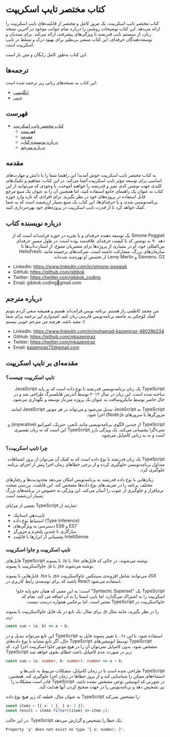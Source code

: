 # کتاب مختصر تایپ اسکریپت

کتاب مختصر تایپ اسکریپت، یک مرور کامل و مختصر از قابلیت‌های تایپ اسکریپت را ارائه می‌دهد. این کتاب توضیحات روشنی را درباره تمام جوانب موجود در آخرین نسخه زبان، از سیستم تایپ قدرتمند تا ویژگی‌های پیشرفته، ارائه می‌کند. برای مبتدیان و توسعه‌دهندگان حرفه‌ای، این کتاب منبعی بی‌نظیر برای بهبود درک و تسلط در تایپ اسکریپت است.

این کتاب به‌طور کامل رایگان و متن باز است.

## ترجمه‌ها

این کتاب به نسخه‌های زبانی زیر ترجمه شده است:

- [انگلیسی](../../README.md)
- [چینی](../../README-zh_CN.md)

## فهرست

- [کتاب مختصر تایپ اسکریپت](#کتاب-مختصر-تایپ-اسکریپت)
  - [فهرست](#فهرست)
  - [مقدمه](#مقدمه)
  - [درباره نویسنده کتاب](#درباره-نویسنده-کتاب)
  - [درباره مترجم](#درباره-مترجم)

## مقدمه

به کتاب مختصر تایپ اسکریپت خوش آمدید! این راهنما شما را با دانش و مهارت‌های اساسی برای توسعه مؤثر تایپ اسکریپت آشنا می‌کند. در این کتاب، مفاهیم و تکنیک‌های کلیدی جهت نوشتن کدی تمیز و قدرتمند را خواهید آموخت. با وجودی که می‌توانید از این کتاب به عنوان یک راهنمای جامع استفاده کنید، اما همچنین آن را به عنوان یک منبع مرجع قابل استفاده در پروژه‌های خود در نظر بگیرید. برای افرادی که تازه وارد حوزه برنامه‌نویسی شدند و یا حرفه‌ای‌ها، این کتاب یک منبع بسیار ارزشمند است که به شما کمک خواهد کرد تا از قدرت تایپ اسکریپت در پروژه‌های خود بهره‌برداری کنید.

## درباره نویسنده کتاب

<p dir="rtl">
Simone Poggiali یک توسعه دهنده حرفه‌ای و با تجربه در حوزه فرانت‌اند است که از دهه ۹۰ به نوشتن کد با کیفیت حرفه‌ای علاقه‌مند بوده است. در طول مسیر حرفه‌ای بین‌المللی خود، او در بسیاری از پروژه‌ها برای مشتریان متنوع، از استارت‌آپ‌ها تا سازمان‌های بزرگ، مشارکت داشته است. شرکت‌های برجسته مانند HelloFresh، Siemens، O2 و Leroy Merlin از تخصص او بهره‌مند شده‌اند.

- LinkedIn: https://www.linkedin.com/in/simone-poggiali
- GitHub: https://github.com/gibbok
- Twitter: https://twitter.com/gibbok_coding
- Email: gibbok.coding📧gmail.com

## درباره مترجم

من محمد کاظمی راز هستم. برنامه نویس فرانت‌اند هستم و همیشه سعی کردم بتونم کمک کوچکی به جامعه برنامه‌نویس فارسی زبان کنم. امیدوارم این ترجمه برای شما مفید باشه. هرچند من مترجم خوبی نیستم :)

- LinkedIn: https://www.linkedin.com/in/mohamad-kazemiraz-48028b234
- GitHub: https://github.com/mkazemiraz
- Twitter: https://twitter.com/mkazemiraz
- Email: kazemiraz72@gmail.com

## مقدمه‌ای بر تایپ اسکریپت

### تایپ اسکریپت چیست؟

<p dir="rtl">
TypeScript یک زبان برنامه‌نویسی قدرتمند با نوع داده است که بر پایه JavaScript ساخته شده است. این زبان در سال ۲۰۱۲ توسط آندرس هایلسبرگ طراحی شد و در حال حاضر توسط مایکروسافت به عنوان یک پروژه متن‌باز توسعه و نگهداری می‌شود.
<p dir="rtl">
TypeScript به JavaScript تبدیل می‌شود و می‌تواند در هر موتور JavaScript (مانند مرورگرها یا سرورهای Node.js) اجرا شود.
<p dir="rtl">
TypeScript از چندین الگوی برنامه‌نویسی مانند تابعی، جنریک، امپراتیو (imperative) و شیءگرا پشتیبانی می‌کند. یک ویژگی بارز TypeScript این است که نه زبان تفسیری است و نه به زبانی کامپایل می‌شود.

### چرا تایپ اسکریپت؟

<p dir="rtl">
TypeScript یک زبان قدرتمند با نوع داده است که به کمک آن می‌توان از بروز اشتباهات متداول برنامه‌نویسی جلوگیری کرده و از برخی خطاهای زمان اجرا پیش از اجرای برنامه جلوگیری کرد.

زبان‌هایی با نوع داده قدرتمند به برنامه‌نویس امکان می‌دهد محدودیت‌ها و رفتارهای مختلف برنامه را در تعریف‌های نوع داده‌ها مشخص کند. این قابلیت، بررسی صحت نرم‌افزار و جلوگیری از عیوب را آسان می‌کند. این ویژگی به خصوص در برنامه‌های بزرگ بسیار ارزشمند است.

بعضی از مزایای TypeScript عبارتند از:

- تایپ‌دهی استاتیک
- استنباط نوع داده (Type Inference)
- دسترسی به ویژگی‌های ES6 و ES7
- سازگاری با چندین پلتفرم و مرورگر
- پشتیبانی از ابزارها با قابلیت IntelliSense

### تایپ اسکریپت و جاوا اسکریپت

فایل‌های TypeScript با پسوند .ts یا .tsx نوشته می‌شوند، در حالی که فایل‌های جاوااسکریپت با پسوند .js یا .jsx نوشته می‌شوند.

فایل‌هایی با پسوند .tsx یا .jsx می‌توانند شامل افزونه‌ی سینتکس جاوااسکریپت JSX باشند که برای توسعه‌ی رابط کاربری در React استفاده می‌شود.

<p dir="rtl">
TypeScript یک "Syntactic Superset" است؛ به این معنی که همان نحو پایه جاوا اسکریپت را به اشتراک می‌گذارد، اما تایپ ایستا را به آن اضافه می کند. 
تمام کد جاوااسکریپت در TypeScript  معتبر  است، اما برعکس همواره درست نیست.

برای مثال، یک تابع در یک فایل جاوااسکریپت با پسوند .js را در نظر بگیرید، مانند مثال زیر:

<!-- skip -->

```typescript
const sum = (a, b) => a + b;
```

این تابع می‌تواند تبدیل و در TypeScript با تغییر پسوند فایل به `.ts` استفاده شود. با این حال، اگر تابع مشابه با نوع داده‌های TypeScript توسط انوتیشن‌های TypeScript مشخص شود، بدون کامپایل نمی‌توان آن را در هیچ موتور جاوا اسکریپت اجرا کرد. کد TypeScript زیر در صورت عدم کامپایل باعث خطای نحوی خواهد شد:

<!-- skip -->

```typescript
const sum = (a: number, b: number): number => a + b;
```

<p dir="rtl">
TypeScript طراحی شده است تا در زمان کامپایل، مشکلات مربوط به تایپ‌ها و استثناء‌های ممکن را شناسایی کند و از بروز خطاها در زمان اجرا جلوگیری کند. همچنین، در صورتی که انوتیشن نوعی مشخص نشده باشد، TypeScript قادر است مشکلات را نیز تشخیص دهد و برنامه‌نویس را در جهت صحیح کردن آنها هدایت کند.

به عنوان مثال، قطعه کد زیر هیچ نوع داده TypeScript را مشخص نمی‌کند:

<!-- skip -->

```typescript
const items = [{ x: 1 }, { x: 2 }];
const result = items.filter((item) => item.y);
```

در این حالت، TypeScript یک خطا را تشخیص و گزارش می‌دهد:

```
Property 'y' does not exist on type '{ x: number; }'.
```
